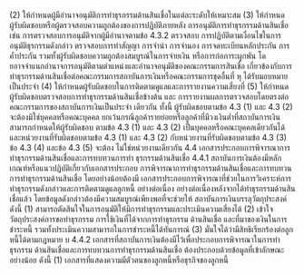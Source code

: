 (2) ให้กำหนดผู้มีอำนาจอนุมัติการทำธุรกรรมด้านสินเชื่อในแต่ละระดับให้เหมาะสม
(3) ให้กำหนดผู้รับผิดชอบหรือผู้ตรวจสอบความถูกต้องของการปฏิบัติภายหลัง
การอนุมัติการทำธุรกรรมด้านสินเชื่อ เช่น การตรวจสอบการอนุมัติจากผู้มีอำนาจตามข้อ 4.3.2 ตรวจสอบ
การปฏิบัติตามเงื่อนไขในการอนุมัติธุรกรรมดังกล่าว ตรวจสอบการทำสัญญา การจำนำ การจำนอง
การจดทะเบียนหลักประกัน การค้ำประกัน รวมทั้งผู้รับผิดชอบความถูกต้องสมบูรณ์ในการจ่ายเงิน
หรือการก่อภาระผูกพัน
โดยอาจจําแนกอำนาจการอนุมัติตามตำแหน่งและอำนาจอนุมัติของคณะกรรมการสินเชื่อ
เกี่ยวข้องกับการทำธุรกรรมด้านสินเชื่อต่อคณะกรรมการสถาบันการเงินหรือคณะกรรมการชุดอื่นที่
หุ
ได้รับมอบหมายเป็นประจำ
(4) ให้กำหนดผู้รับผิดชอบในการติดตามดูแลและการรายงานความเสี่ยงที่
(5) ให้กำหนดผู้รับผิดชอบตรวจสอบการทำธุรกรรมด้านสินเชื่อข้างต้น และ
การรายงานผลการตรวจสอบโดยตรงต่อคณะกรรมการของสถาบันการเงินเป็นประจำ
เดียวกัน
ทั้งนี้ ผู้รับผิดชอบตามข้อ 4.3 (1) และ 4.3 (2) จะต้องมิใช่บุคคลหรือคณะบุคคล
ยกเว้นกรณีลูกค้ารายย่อยหรือลูกค้าที่มีวงเงินต่ำที่สถาบันการเงินสามารถกำหนดให้ผู้รับผิดชอบ
ตามข้อ 4.3 (1) และ 4.3 (2) เป็นบุคคลหรือคณะบุคคลเดียวกันได้ และหน่วยงานที่รับผิดชอบตามข้อ
4.3 (1) และ 4.3 (2) กับหน่วยงานที่รับผิดชอบตามข้อ 4.3 (3) ข้อ 4.3 (4) และข้อ 4.3 (5) จะต้อง
ไม่ใช่หน่วยงานเดียวกัน
4.4 เอกสารประกอบการพิจารณาการทำธุรกรรมด้านสินเชื่อและการทบทวนการทำ
ธุรกรรมด้านสินเชื่อ
4.4.1 สถาบันการเงินต้องมีหลักเกณฑ์หรือแนวปฏิบัติเกี่ยวกับเอกสารประกอบ
การพิจารณาการทำธุรกรรมด้านสินเชื่อและการทบทวนการทำธุรกรรมด้านสินเชื่อ โดยอย่างน้อยต้องมี
เอกสารประกอบการพิจารณาที่ช่วยในการวิเคราะห์การทำธุรกรรมดังกล่าวและการติดตามดูแลลูกหนี้
อย่างต่อเนื่อง
อย่างต่อเนื่องหลังจากได้ทำธุรกรรมด้านสินเชื่อแล้ว โดยข้อมูลดังกล่าวต้องมีความสมบูรณ์เพียงพอที่จะช่วยให้
สถาบันการเงินบรรลุวัตถุประสงค์ดังนี้
(1) สามารถตัดสินใจในการอนุมัติให้มีการทำธุรกรรมและประเมินความเสี่ยงได้
(2) เข้าใจวัตถุประสงค์การขอทำธุรกรรม การใช้เงินที่ได้จากการทำธุรกรรม
ด้านสินเชื่อ และที่มาของเงินในการชำระหนี้ รวมทั้งประเมินความสามารถในการชำระหนี้ได้ทันการณ์
(3) มั่นใจได้ว่ามีสิทธิเรียกร้องต่อลูกหนี้ได้ตามกฎหมาย
บ
4.4.2 เอกสารที่สถาบันการเงินต้องมีไว้เพื่อประกอบการพิจารณาในการทำธุรกรรม
ด้านสินเชื่อและการทบทวนการทำธุรกรรมด้านสินเชื่อ ต้องประกอบด้วยข้อมูลที่เข้าลักษณะอย่างน้อย ดังนี้
(1) เอกสารที่แสดงความมีตัวตนของลูกหนี้หรือธุรกิจของลูกหนี้
